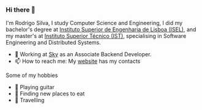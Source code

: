 ### Hi there 👋

I'm Rodrigo Silva, I study Computer Science and Engineering, I did my bachelor's degree at [Instituto Superior de Engenharia de Lisboa (ISEL)](https://www.isel.pt/), and my master's at [Instituto Superior Técnico (IST)](https://tecnico.ulisboa.pt/pt/), specialising in Software Engineering and Distributed Systems.

- 🔭 Working at [Sky](https://www.linkedin.com/company/skyportugal/) as an Associate Backend Developer.
- 📫 How to reach me: My [website](https://rodrigo-silva.com/) has my contacts

Some of my hobbies
- 🎸 Playing guitar
- 🍕 Finding new places to eat
- 🚀 Travelling
